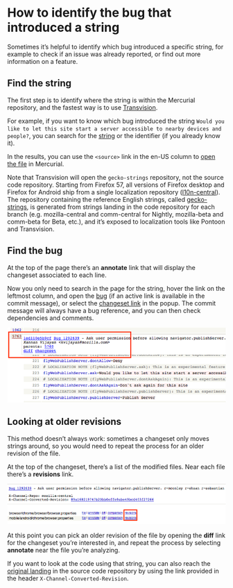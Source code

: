 # How to identify the bug that introduced a string

Sometimes it’s helpful to identify which bug introduced a specific string, for example to check if an issue was already reported, or find out more information on a feature.

## Find the string

The first step is to identify where the string is within the Mercurial repository, and the fastest way is to use [Transvision](https://transvision.mozfr.org).

For example, if you want to know which bug introduced the string `Would you like to let this site start a server accessible to nearby devices and people?`, you can search for the [string](https://transvision.mozfr.org/?recherche=Would+you+like+to+let+this+site+start+a+server+accessible+to+nearby+devices+and+people%3F&repo=gecko_strings&sourcelocale=en-US&locale=it&search_type=strings_entities&perfect_match=perfect_match) or the identifier (if you already know it).

In the results, you can use the `<source>` link in the en-US column to [open the file](https://hg.mozilla.org/l10n/gecko-strings/file/default/mobile/android/chrome/browser.properties) in Mercurial.

Note that Transvision will open the `gecko-strings` repository, not the source code repository. Starting from Firefox 57, all versions of Firefox desktop and Firefox for Android ship from a single localization repository ([l10n-central](https://hg.mozilla.org/l10n-central/)). The repository containing the reference English strings, called [gecko-strings](https://hg.mozilla.org/l10n/gecko-strings), is generated from strings landing in the code repository for each branch (e.g. mozilla-central and comm-central for Nightly, mozilla-beta and comm-beta for Beta, etc.), and it’s exposed to localization tools like Pontoon and Transvision.

## Find the bug

At the top of the page there’s an **annotate** link that will display the changeset associated to each line.

Now you only need to search in the page for the string, hover the link on the leftmost column, and open the [bug](https://bugzilla.mozilla.org/show_bug.cgi?id=1292639) (if an active link is available in the commit message), or select the [changeset link](https://hg.mozilla.org/l10n/gecko-strings/rev/1ed110e5b9cf) in the popup. The commit message will always have a bug reference, and you can then check dependencies and comments.

![Changeset info](/assets/images/mercurial/to_changeset.png)

## Looking at older revisions

This method doesn’t always work: sometimes a changeset only moves strings around, so you would need to repeat the process for an older revision of the file.

At the top of the changeset, there’s a list of the modified files. Near each file there’s a **revisions** link.

![Changeset info](/assets/images/mercurial/revisions.png)

At this point you can pick an older revision of the file by opening the **diff** link for the changeset you’re interested in, and repeat the process by selecting **annotate** near the file you’re analyzing.

If you want to look at the code using that string, you can also reach the [original landing](https://hg.mozilla.org/mozilla-central/rev/89a168219747b20bb0effe9abe49bcd403f27266) in the source code repository by using the link provided in the header `X-Channel-Converted-Revision`.
